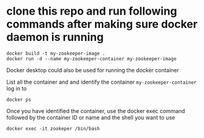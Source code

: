 # clone this repo and run following commands after making sure docker daemon is running

```
docker build -t my-zookeeper-image .
docker run -d --name my-zookeeper-container my-zookeeper-image
```

Docker desktop could also be used for running the docker container

List all the container and and identify the container `my-zookeeper-container` log in to 
```
docker ps
```

Once you have identified the container, use the docker exec command followed by the container ID or name and the shell you want to use
```
docker exec -it zookeper /bin/bash
```